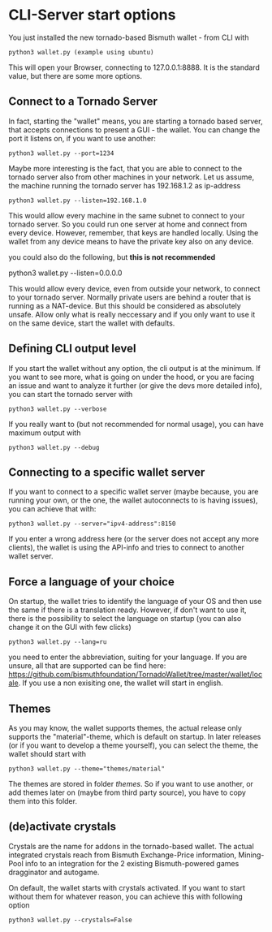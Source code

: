 # CLI-Server start options

You just installed the new tornado-based Bismuth wallet - from CLI with 

```
python3 wallet.py (example using ubuntu)
```

This will open your Browser, connecting to 127.0.0.1:8888. It is the standard value, but there are some more options.

## Connect to a Tornado Server

In fact, starting the "wallet" means, you are starting a tornado based server, that accepts connections to present a GUI - the wallet. You can change the port it listens on, if you want to use another:

```
python3 wallet.py --port=1234
```

Maybe more interesting is the fact, that you are able to connect to the tornado server also from other machines in your network. Let us assume, the machine running the tornado server has 192.168.1.2 as ip-address

```
python3 wallet.py --listen=192.168.1.0
```

This would allow every machine in the same subnet to connect to your tornado server. So you could run one server at home and connect from every device. However, remember, that keys are handled locally. Using the wallet from any device means to have the private key also on any device.

you could also do the following, but **this is not recommended**

python3 wallet.py --listen=0.0.0.0

This would allow every device, even from outside your network, to connect to your tornado server. Normally private users are behind a router that is running as a NAT-device. But this should be considered as absolutely unsafe. Allow only what is really neccessary and if you only want to use it on the same device, start the wallet with defaults.



## Defining CLI output level

If you start the wallet without any option, the cli output is at the minimum. If you want to see more, what is going on under the hood, or you are facing an issue and want to analyze it further (or give the devs more detailed info), you can start the tornado server with

```
python3 wallet.py --verbose
```

If you really want to (but not recommended for normal usage), you can have maximum output with

```
python3 wallet.py --debug
```



## Connecting to a specific wallet server

If you want to connect to a specific wallet server (maybe because, you are running your own, or the one, the wallet autoconnects to is having issues), you can achieve that with:

```
python3 wallet.py --server="ipv4-address":8150
```

If you enter a wrong address here (or the server does not accept any more clients), the wallet is using the API-info and tries to connect to another wallet server.



## Force a language of your choice

On startup, the wallet tries to identify the language of your OS and then use the same if there is a translation ready. However, if don't want to use it, there is the possibility to select the language on startup (you can also change it on the GUI with few clicks)

```
python3 wallet.py --lang=ru
```

you need to enter the abbreviation, suiting for your language. If you are unsure, all that are supported can be find here: https://github.com/bismuthfoundation/TornadoWallet/tree/master/wallet/locale. If you use a non exisiting one, the wallet will start in english.



## Themes

As you may know, the wallet supports themes, the actual release only supports the "material"-theme, which is default on startup. In later releases (or if you want to develop a theme yourself), you can select the theme, the wallet should start with

```
python3 wallet.py --theme="themes/material"
```

The themes are stored in folder *themes*. So if you want to use another, or add themes later on (maybe from third party source), you have to copy them into this folder.



## (de)activate crystals

Crystals are the name for addons in the tornado-based wallet. The actual integrated crystals reach from Bismuth Exchange-Price information, Mining-Pool info to an integration for the 2 existing Bismuth-powered games dragginator and autogame.

On default, the wallet starts with crystals activated. If you want to start without them for whatever reason, you can achieve this with following option

```
python3 wallet.py --crystals=False
```

